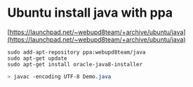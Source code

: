 
# Ubuntu install java with ppa 


[https://launchpad.net/~webupd8team/+archive/ubuntu/java](https://launchpad.net/~webupd8team/+archive/ubuntu/java)

```
sudo add-apt-repository ppa:webupd8team/java
sudo apt-get update
sudo apt-get install oracle-java8-installer

```


``` css
> javac -encoding UTF-8 Demo.java

```

```

```
